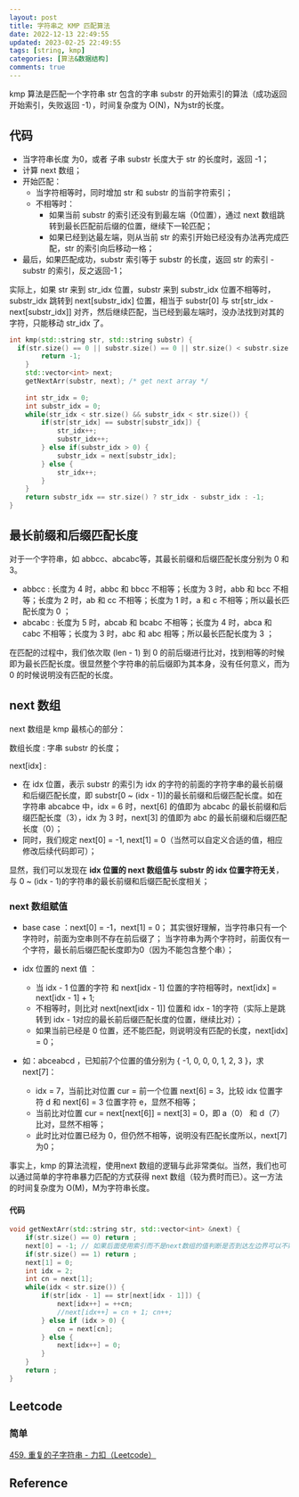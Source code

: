 ```yaml
---
layout: post
title: 字符串之 KMP 匹配算法
date: 2022-12-13 22:49:55
updated: 2023-02-25 22:49:55
tags: [string, kmp]
categories: [算法&数据结构]
comments: true
---
```


kmp 算法是匹配一个字符串 str 包含的字串 substr 的开始索引的算法（成功返回开始索引，失败返回 -1），时间复杂度为 O(N)，N为str的长度。

## 代码

- 当字符串长度 为0，或者 子串 substr 长度大于 str 的长度时，返回 -1；
- 计算 next 数组；
- 开始匹配：
  - 当字符相等时，同时增加 str 和 substr 的当前字符索引；
  - 不相等时：
    - 如果当前 substr 的索引还没有到最左端（0位置），通过 next 数组跳转到最长匹配前后缀的位置，继续下一轮匹配；
    - 如果已经到达最左端，则从当前 str 的索引开始已经没有办法再完成匹配，str 的索引向后移动一格；
- 最后，如果匹配成功，substr 索引等于 substr 的长度，返回 str 的索引 - substr 的索引，反之返回-1；

实际上，如果 str 来到 str_idx 位置，substr 来到 substr_idx 位置不相等时，substr_idx 跳转到 next[substr_idx] 位置，相当于 substr[0] 与 str[str_idx - next[substr_idx]] 对齐，然后继续匹配，当已经到最左端时，没办法找到对其的字符，只能移动 str_idx 了。

```c++
int kmp(std::string str, std::string substr) {
  if(str.size() == 0 || substr.size() == 0 || str.size() < substr.size()) {
        return -1;
    } 
    std::vector<int> next;
    getNextArr(substr, next); /* get next array */
    
    int str_idx = 0;
    int substr_idx = 0;
    while(str_idx < str.size() && substr_idx < str.size()) {
        if(str[str_idx] == substr[substr_idx]) {
            str_idx++;
            substr_idx++;
        } else if(substr_idx > 0) {
            substr_idx = next[substr_idx];
        } else {
            str_idx++;
        }
    }
    return substr_idx == str.size() ? str_idx - substr_idx : -1;
}
```

## 最长前缀和后缀匹配长度

对于一个字符串，如 abbcc、abcabc等，其最长前缀和后缀匹配长度分别为 0 和 3。

- abbcc : 长度为 4 时，abbc 和 bbcc 不相等；长度为 3 时，abb 和 bcc 不相等；长度为 2 时，ab 和 cc 不相等；长度为 1 时，a 和 c 不相等；所以最长匹配长度为 0 ；
- abcabc : 长度为 5 时，abcab 和 bcabc 不相等；长度为 4 时，abca 和 cabc 不相等；长度为 3 时，abc 和 abc 相等；所以最长匹配长度为 3 ；

在匹配的过程中，我们依次取 (len - 1) 到 0 的前后缀进行比对，找到相等的时候即为最长匹配长度。很显然整个字符串的前后缀即为其本身，没有任何意义，而为 0 的时候说明没有匹配的长度。

## next 数组

next 数组是 kmp 最核心的部分：

数组长度 : 字串 substr 的长度；

next[idx] : 

- 在 idx 位置，表示 substr 的索引为 idx 的字符的前面的字符字串的最长前缀和后缀匹配长度，即 substr[0 ~ (idx - 1)]的最长前缀和后缀匹配长度。如在字符串 abcabce 中，idx = 6 时，next[6] 的值即为 abcabc 的最长前缀和后缀匹配长度（3），idx 为 3 时，next[3] 的值即为 abc 的最长前缀和后缀匹配长度（0）；
- 同时，我们规定 next[0] = -1, next[1] = 0（当然可以自定义合适的值，相应修改后续代码即可）；

显然，我们可以发现在 **idx 位置的 next 数组值与 substr 的 idx 位置字符无关**，与 0 ~ (idx - 1)的字符串的最长前缀和后缀匹配长度相关；

### next 数组赋值

- base case ：next[0] = -1，next[1] = 0；
  其实很好理解，当字符串只有一个字符时，前面为空串则不存在前后缀了；
  当字符串为两个字符时，前面仅有一个字符，最长前后缀匹配长度即为0（因为不能包含整个串）；
- idx 位置的 next 值 ：
  - 当 idx - 1 位置的字符 和 next[idx - 1] 位置的字符相等时，next[idx] = next[idx - 1] + 1;
  - 不相等时，则比对 next[next[idx - 1]] 位置和 idx - 1的字符（实际上是跳转到 idx - 1对应的最长前后缀匹配长度的位置，继续比对）；
  - 如果当前已经是 0 位置，还不能匹配，则说明没有匹配的长度，next[idx] = 0；

- 如：abceabcd ，已知前7个位置的值分别为 { -1, 0, 0, 0, 1, 2, 3 }，求 next[7]：
  - idx = 7，当前比对位置 cur = 前一个位置 next[6] = 3，比较 idx 位置字符 d 和 next[6] = 3 位置字符 e，显然不相等；
  - 当前比对位置 cur = next[next[6]] = next[3] = 0，即 a（0） 和 d（7） 比对，显然不相等；
  -  此时比对位置已经为 0，但仍然不相等，说明没有匹配长度所以，next[7]为0；

事实上，kmp 的算法流程，使用next 数组的逻辑与此非常类似。当然，我们也可以通过简单的字符串暴力匹配的方式获得 next 数组（较为费时而已）。这一方法的时间复杂度为 O(M)，M为字符串长度。

#### 代码

```c++
void getNextArr(std::string str, std::vector<int> &next) {
    if(str.size() == 0) return ;
    next[0] = -1; // 如果后面使用索引而不是next数组的值判断是否到达左边界可以不赋值为-1
    if(str.size() == 1) return ;
    next[1] = 0;
    int idx = 2;
    int cn = next[1];
    while(idx < str.size()) {
        if(str[idx - 1] == str[next[idx - 1]]) {
            next[idx++] = ++cn;
            //next[idx++] = cn + 1; cn++;
        } else if (idx > 0) {
            cn = next[cn];
        } else {
            next[idx++] = 0;
        }
    }
    return ;
}
```

## Leetcode

### 简单

[459. 重复的子字符串 - 力扣（Leetcode）](https://leetcode.cn/problems/repeated-substring-pattern/)

## Reference 
